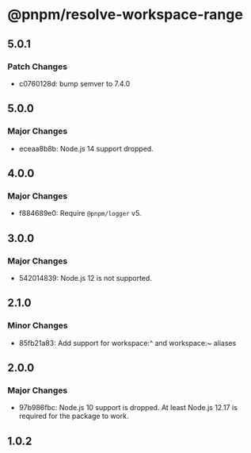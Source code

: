 # @pnpm/resolve-workspace-range

## 5.0.1

### Patch Changes

- c0760128d: bump semver to 7.4.0

## 5.0.0

### Major Changes

- eceaa8b8b: Node.js 14 support dropped.

## 4.0.0

### Major Changes

- f884689e0: Require `@pnpm/logger` v5.

## 3.0.0

### Major Changes

- 542014839: Node.js 12 is not supported.

## 2.1.0

### Minor Changes

- 85fb21a83: Add support for workspace:^ and workspace:~ aliases

## 2.0.0

### Major Changes

- 97b986fbc: Node.js 10 support is dropped. At least Node.js 12.17 is required for the package to work.

## 1.0.2
